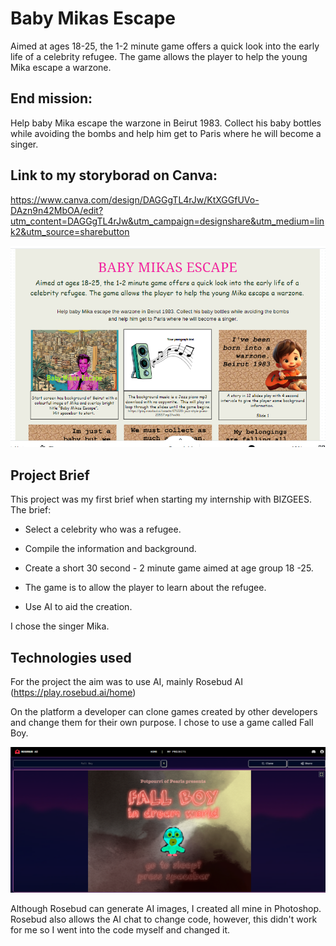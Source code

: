 # Baby Mikas Escape
Aimed at ages 18-25, the 1-2 minute game offers a quick look into the early life of a celebrity refugee. The game allows the player to help the young Mika escape a warzone.

## End mission:
Help baby Mika escape the warzone in Beirut 1983. Collect his baby bottles while avoiding the bombs and help him get to Paris where he will become a singer.

## Link to my storyborad on Canva: 
https://www.canva.com/design/DAGGgTL4rJw/KtXGGfUVo-DAzn9n42MbOA/edit?utm_content=DAGGgTL4rJw&utm_campaign=designshare&utm_medium=link2&utm_source=sharebutton


![alt text](images/canva.scrn.sht.png)

## Project Brief

This project was my first brief when starting my internship with BIZGEES. The brief:

* Select a celebrity who was a refugee.

* Compile the information and background.

* Create a short 30 second - 2 minute game aimed at age group 18 -25.

* The game is to allow the player to learn about the refugee.

* Use AI to aid the creation.

I chose the singer Mika.

## Technologies used

For the project the aim was to use AI, mainly Rosebud AI (https://play.rosebud.ai/home)

On the platform a developer can clone games created by other developers and change them for their own purpose. I chose to use a game called Fall Boy. 

![alt text](images/fall.boy.rb.png)

Although Rosebud can generate AI images, I created all mine in Photoshop. 
Rosebud also allows the AI chat to change code, however, this didn't work for me so I went into the code myself and changed it. 